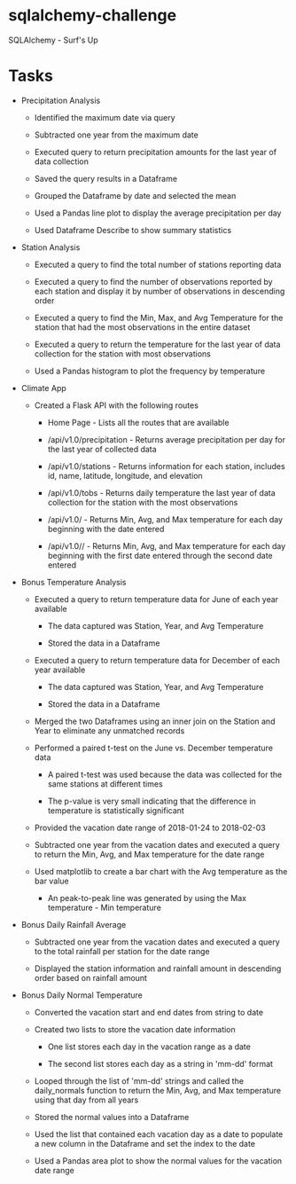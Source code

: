 # sqlalchemy-challenge
SQLAlchemy - Surf's Up

# Tasks

* Precipitation Analysis

  * Identified the maximum date via query

  * Subtracted one year from the maximum date

  * Executed query to return precipitation amounts for the last year of data collection

  * Saved the query results in a Dataframe

  * Grouped the Dataframe by date and selected the mean

  * Used a Pandas line plot to display the average precipitation per day

  * Used Dataframe Describe to show summary statistics

* Station Analysis

  * Executed a query to find the total number of stations reporting data

  * Executed a query to find the number of observations reported by each station and display it by number of observations in descending order

  * Executed a query to find the Min, Max, and Avg Temperature for the station that had the most observations in the entire dataset

  * Executed a query to return the temperature for the last year of data collection for the station with most observations

  * Used a Pandas histogram to plot the frequency by temperature

* Climate App

  * Created a Flask API with the following routes

    * Home Page - Lists all the routes that are available

    * /api/v1.0/precipitation - Returns average precipitation per day for the last year of collected data

    * /api/v1.0/stations - Returns information for each station, includes id, name, latitude, longitude, and elevation

    * /api/v1.0/tobs - Returns daily temperature the last year of data collection for the station with the most observations

    * /api/v1.0/<start> - Returns Min, Avg, and Max temperature for each day beginning with the date entered

    * /api/v1.0/<start>/<end> - Returns Min, Avg, and Max temperature for each day beginning with the first date entered through the second date entered

* Bonus Temperature Analysis

  * Executed a query to return temperature data for June of each year available

    * The data captured was Station, Year, and Avg Temperature

    * Stored the data in a Dataframe

  * Executed a query to return temperature data for December of each year available

    * The data captured was Station, Year, and Avg Temperature

    * Stored the data in a Dataframe

  * Merged the two Dataframes using an inner join on the Station and Year to eliminate any unmatched records

  * Performed a paired t-test on the June vs. December temperature data

    * A paired t-test was used because the data was collected for the same stations at different times

    * The p-value is very small indicating that the difference in temperature is statistically significant

  * Provided the vacation date range of 2018-01-24 to 2018-02-03

  * Subtracted one year from the vacation dates and executed a query to return the Min, Avg, and Max temperature for the date range

  * Used matplotlib to create a bar chart with the Avg temperature as the bar value

    * An peak-to-peak line was generated by using the Max temperature - Min temperature

* Bonus Daily Rainfall Average

  * Subtracted one year from the vacation dates and executed a query to the total rainfall per station for the date range

  * Displayed the station information and rainfall amount in descending order based on rainfall amount

* Bonus Daily Normal Temperature

  * Converted the vacation start and end dates from string to date

  * Created two lists to store the vacation date information

    * One list stores each day in the vacation range as a date

    * The second list stores each day as a string in 'mm-dd' format

  * Looped through the list of 'mm-dd' strings and called the daily_normals function to return the Min, Avg, and Max temperature using that day from all years

  * Stored the normal values into a Dataframe

  * Used the list that contained each vacation day as a date to populate a new column in the Dataframe and set the index to the date

  * Used a Pandas area plot to show the normal values for the vacation date range
